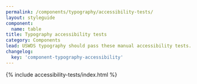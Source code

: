 ```yaml
---
permalink: /components/typography/accessibility-tests/
layout: styleguide
component:
  name: table
title: Typography accessibility tests
category: Components
lead: USWDS typography should pass these manual accessibility tests.
changelog:
  key: 'component-typography-accessibility'
---
```


{% include accessibility-tests/index.html %}